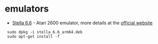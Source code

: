# emulators

* [Stella 6.6](https://github.com/stella-emu/stella) - Atari 2600 emulator, more details at the [official website](https://stella-emu.github.io/)
```
 sudo dpkg -i stella_6.6_arm64.deb
 sudo apt-get install -f
```
